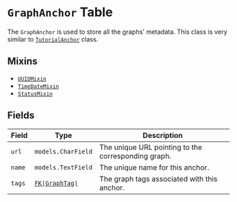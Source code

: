 # `GraphAnchor` Table

The `GraphAnchor` is used to store all the graphs' metadata. This class is very similar to [ `TutorialAnchor`](/RFCs/backend/database/tutorial_related_tables/tutorial/tutorial_anchor_table.md) class. 

## Mixins

* [`UUIDMixin`](/RFCs/backend/database/mixins.md#UUIDMixin)
* [`TimeDateMixin`](/RFCs/backend/database/mixins.md#TimeDateMixin)
* [`StatusMixin`](/RFCs/backend/database/mixins.md#StatusMixin)

## Fields

| Field  | Type                                                         | Description                                         |
| ------ | ------------------------------------------------------------ | --------------------------------------------------- |
| `url`  | `models.CharField`                                           | The unique URL pointing to the corresponding graph. |
| `name` | `models.TextField`                                           | The unique name for this anchor.                    |
| `tags` | [`FK(GraphTag)`](/RFCs/backend/database/tutorial_related_tables/tag/graph_tag_table.md) | The graph tags associated with this anchor.         |

